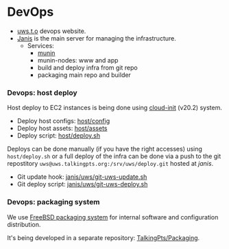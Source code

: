 # DevOps

* [uws.t.o][uws] devops website.
* [Janis][janis.uws] is the main server for managing the infrastructure.
	* Services:
		* [munin][munin]
		* munin-nodes: www and app
		* build and deploy infra from git repo
		* packaging main repo and builder

### Devops: host deploy

Host deploy to EC2 instances is being done using [cloud-init][cloud-init-20.2] (v20.2) system.

* Deploy host configs: [host/config](../host/config)
* Deploy host assets: [host/assets](../host/assets)
* Deploy script: [host/deploy.sh](../host/deploy.sh)

Deploys can be done manually (if you have the right accesses) using
`host/deploy.sh` or a full deploy of the infra can be done via a push to the
git repostitory `uws@uws.talkingpts.org:/srv/uws/deploy.git` hosted at *janis*.

* Git update hook: [janis/uws/git-uws-update.sh](../host/assets/janis/uws/git-uws-update.sh)
* Git deploy script: [janis/uws/git-uws-deploy.sh](../host/assets/janis/uws/git-uws-deploy.sh)

### Devops: packaging system

We use [FreeBSD packaging system][pkgng] for internal software and configuration
distribution.

It's being developed in a separate repository: [TalkingPts/Packaging][tpts.pkg].



[uws]: https://uws.talkingpts.org
[janis.uws]: https://janis.uws.talkingpts.org

[munin]: https://uws.talkingpts.org/munin/
[cloud-init-20.2]: https://cloudinit.readthedocs.io/en/20.2/

[pkgng]: https://github.com/freebsd/pkg
[tpts.pkg]: https://github.com/TalkingPts/Packaging
